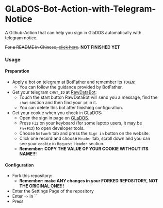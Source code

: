 # GLaDOS-Bot-Action-with-Telegram-Notice

 A Github-Action that can help you sign in GlaDOS automatically with telegram notice.  
 
 ~~For a README in Chinese, [click here](https://blog.fhyq-dhy.cloud/index.php/tg_bot/44.html).~~ **NOT FINISHED YET**
 
### Usage
#### Preparation
 - Apply a bot on telegram at [BotFather](https://t.me/BotFather) and remember its `TOKEN`:
    - You can follow the guidance provided by BotFather.
 - Get your telegram `CHAT_ID` at [RawDataBot](https://t.me/RawDataBot):
    - Touch the start button RawDataBot will send you a message, find the `chat` section and then find your `id` in it.
    - You can delete this bot after finishing configuration.
 - Get your cookie when you check in GLaDOS:
    - Open the sign in page on [GLaDOS](https://glados.one/console/checkin).
    - Press `F12` on your keyboard (for some laptop users, it may be `Fn`+`F12`) to open developer tools.
    - Choose `Network` tab and press the `Sign in` button on the website.
    - Click one record and choose `Header` tab, scroll down and you can see your `cookie` in `Request Header` section. 
    - **Remember: COPY THE VALUE OF YOUR COOKIE WITHOUT ITS NAME!!!**
#### Configuration
 - Fork this repository:
    - **Remember: make ANY changes in your FORKED REPOSITORY, NOT THE ORIGINAL ONE!!!**
 - Enter the Settings Page of the repository
 - Enter `` -> `` in ``
 - Press 
